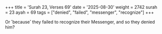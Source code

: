 +++
title = 'Surah 23, Verses 69'
date = '2025-08-30'
weight = 2742
surah = 23
ayah = 69
tags = ["denied", "failed", "messenger", "recognize"]
+++

Or ˹because˺ they failed to recognize their Messenger, and so they denied him?